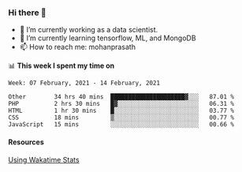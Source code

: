 ### Hi there 👋

- 🔭 I’m currently working as a data scientist.
- 🌱 I’m currently learning tensorflow, ML, and MongoDB
- 📫 How to reach me: mohanprasath

📊 **This week I spent my time on**
<!--START_SECTION:waka-->
```text
Week: 07 February, 2021 - 14 February, 2021

Other        34 hrs 40 mins  █████████████████████▓░░░   87.01 % 
PHP          2 hrs 30 mins   █▓░░░░░░░░░░░░░░░░░░░░░░░   06.31 % 
HTML         1 hr 30 mins    █░░░░░░░░░░░░░░░░░░░░░░░░   03.77 % 
CSS          18 mins         ▒░░░░░░░░░░░░░░░░░░░░░░░░   00.77 % 
JavaScript   15 mins         ░░░░░░░░░░░░░░░░░░░░░░░░░   00.66 % 
```
<!--END_SECTION:waka-->

#### Resources
[Using Wakatime Stats](https://github.com/marketplace/actions/waka-readme)
